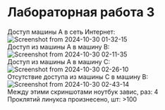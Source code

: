 # Лабораторная работа 3  

Доступ машины А в сеть Интернет:  
![Screenshot from 2024-10-30 01-32-15](https://github.com/user-attachments/assets/70191491-fe8c-4269-9bab-839b518c65e4)  
Доступ из машины А в машину В:  
![Screenshot from 2024-10-30 02-11-35](https://github.com/user-attachments/assets/61b28276-a1e8-40a5-8002-ea9c09e64304)  
Доступ из машины А в машину С:  
![Screenshot from 2024-10-30 02-26-10](https://github.com/user-attachments/assets/033c1bed-f0b7-4dc8-a8e5-10f6a1f0a749)  
Отсутствие доступа из машины С в машину В:  
![Screenshot from 2024-10-30 02-43-14](https://github.com/user-attachments/assets/2d2d3a95-112a-4719-834d-b77a039f4c48)  
Между этими скриншотами ноутбук завис, раз: 4  
Проклятий линукса произнесено, шт: >100
